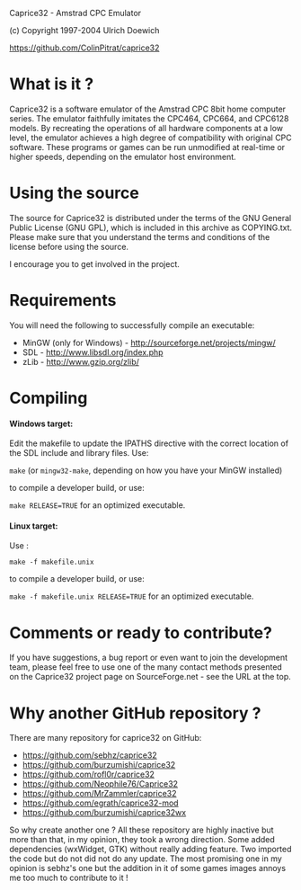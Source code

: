 Caprice32 - Amstrad CPC Emulator

(c) Copyright 1997-2004 Ulrich Doewich

https://github.com/ColinPitrat/caprice32

# What is it ?

Caprice32 is a software emulator of the Amstrad CPC 8bit home computer series. The emulator faithfully imitates the CPC464, CPC664, and CPC6128 models. By recreating the operations of all hardware components at a low level, the emulator achieves a high degree of compatibility with original CPC software. These programs or games can be run unmodified at real-time or higher speeds, depending on the emulator host environment.

# Using the source

The source for Caprice32 is distributed under the terms of the GNU General Public License (GNU GPL), which is included in this archive as COPYING.txt. Please make sure that you understand the terms and conditions of the license before using the source.

I encourage you to get involved in the project.

# Requirements

You will need the following to successfully compile an executable:

  * MinGW (only for Windows) - http://sourceforge.net/projects/mingw/
  * SDL - http://www.libsdl.org/index.php
  * zLib - http://www.gzip.org/zlib/

# Compiling

#### Windows target:

Edit the makefile to update the IPATHS directive with the correct location of the SDL include and library files.
Use:

`make` (or `mingw32-make`, depending on how you have your MinGW installed) 

to compile a developer build, or use: 

`make RELEASE=TRUE` for an optimized executable.

#### Linux target:

Use :

`make -f makefile.unix` 

to compile a developer build, or use: 

`make -f makefile.unix RELEASE=TRUE` for an optimized executable.

# Comments or ready to contribute?

If you have suggestions, a bug report or even want to join the development team, please feel free to use one of the many contact methods presented on the Caprice32 project page on SourceForge.net - see the URL at the top.

# Why another GitHub repository ?

There are many repository for caprice32 on GitHub:

  * https://github.com/sebhz/caprice32
  * https://github.com/burzumishi/caprice32
  * https://github.com/rofl0r/caprice32
  * https://github.com/Neophile76/Caprice32
  * https://github.com/MrZammler/caprice32
  * https://github.com/egrath/caprice32-mod
  * https://github.com/burzumishi/caprice32wx

So why create another one ? All these repository are highly inactive but more than that, in my opinion, they took a wrong direction. Some added dependencies (wxWidget, GTK) without really adding feature. Two imported the code but do not did not do any update. The most promising one in my opinion is sebhz's one but the addition in it of some games images annoys me too much to contribute to it !
